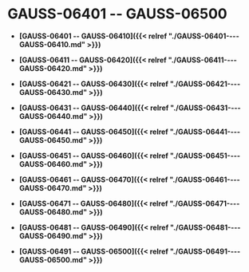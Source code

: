# GAUSS-06401 -- GAUSS-06500

-   **[GAUSS-06401 -- GAUSS-06410]({{< relref "./GAUSS-06401----GAUSS-06410.md" >}})**  

-   **[GAUSS-06411 -- GAUSS-06420]({{< relref "./GAUSS-06411----GAUSS-06420.md" >}})**  

-   **[GAUSS-06421 -- GAUSS-06430]({{< relref "./GAUSS-06421----GAUSS-06430.md" >}})**  

-   **[GAUSS-06431 -- GAUSS-06440]({{< relref "./GAUSS-06431----GAUSS-06440.md" >}})**  

-   **[GAUSS-06441 -- GAUSS-06450]({{< relref "./GAUSS-06441----GAUSS-06450.md" >}})**  

-   **[GAUSS-06451 -- GAUSS-06460]({{< relref "./GAUSS-06451----GAUSS-06460.md" >}})**  

-   **[GAUSS-06461 -- GAUSS-06470]({{< relref "./GAUSS-06461----GAUSS-06470.md" >}})**  

-   **[GAUSS-06471 -- GAUSS-06480]({{< relref "./GAUSS-06471----GAUSS-06480.md" >}})**  

-   **[GAUSS-06481 -- GAUSS-06490]({{< relref "./GAUSS-06481----GAUSS-06490.md" >}})**  

-   **[GAUSS-06491 -- GAUSS-06500]({{< relref "./GAUSS-06491----GAUSS-06500.md" >}})**  


